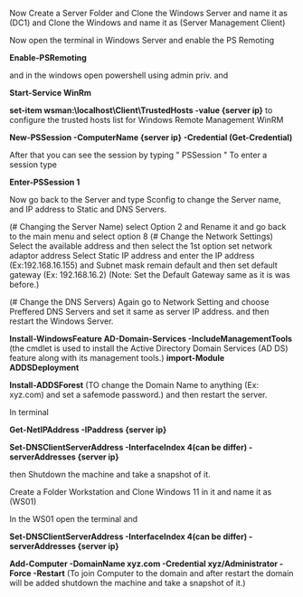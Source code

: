 Now Create a Server Folder and Clone the Windows Server and name it as (DC1) and Clone the Windows and name it as (Server Management Client)

Now open the terminal in Windows Server and enable the PS Remoting

**Enable-PSRemoting**

and in the windows open powershell using admin priv. and 

**Start-Service WinRm**

**set-item wsman:\localhost\Client\TrustedHosts -value {server ip}**
             to configure the trusted hosts list for Windows Remote Management WinRM

**New-PSSession -ComputerName {server ip} -Credential (Get-Credential)**

After that you can see the session by typing  " PSSession " 
To enter a session type

**Enter-PSSession 1**

Now go back to the Server and type Sconfig to change the Server name, and IP address to Static and DNS Servers.

(# Changing the Server Name) 
                            select Option 2 and Rename it and go back to the main menu and select option 8
(# Change the Network Settings)
                            Select the available address and then select the 1st option set network adaptor address
                            Select Static IP address and enter the IP address (Ex:192.168.16.155)
                            and Subnet mask remain default and then set default gateway (Ex: 192.168.16.2)
                            (Note: Set the Default Gateway same as it is was before.)

(# Change the DNS Servers)
                        Again go to Network Setting and choose Preffered DNS Servers and set it same as server IP address.
                        and then restart the Windows Server.

**Install-WindowsFeature AD-Domain-Services -IncludeManagementTools**
        (the cmdlet is used to install the Active Directory Domain Services (AD DS) feature along with its management tools.)
**import-Module ADDSDeployment**

**Install-ADDSForest**
    (TO change the Domain Name to anything (Ex: xyz.com) and set a safemode password.) and then restart the server.

In terminal

**Get-NetIPAddress -IPaddress {server ip}**

**Set-DNSClientServerAddress -InterfaceIndex 4(can be differ) -serverAddresses {server ip}**

then Shutdown the machine and take a snapshot of it.

Create a Folder Workstation and Clone Windows 11 in it and name it as (WS01)

In the WS01 open the terminal and

**Set-DNSClientServerAddress -InterfaceIndex 4(can be differ) -serverAddresses {server ip}**

**Add-Computer -DomainName xyz.com -Credential xyz/Administrator -Force -Restart**
    (To join Computer to the domain and after restart the domain will be added shutdown the machine and take a snapshot of it.)